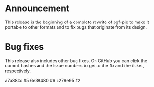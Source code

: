 # Announcement

This release is the beginning of a complete rewrite of pgf-pie to make it
portable to other formats and to fix bugs that originate from its design.

# Bug fixes

This release also includes other bug fixes. On GitHub you can click the commit
hashes and the issue numbers to get to the fix and the ticket, respectively.

a7a883c #5
6e38480 #6
c279e95 #2

